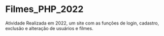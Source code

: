 # Filmes_PHP_2022
Atividade Realizada em 2022, um site com as funções de login, cadastro, exclusão e alteração de usuários e filmes.
